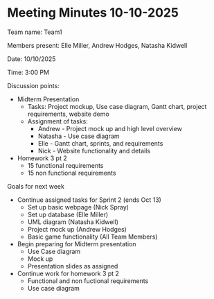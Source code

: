 # Meeting Minutes 10-10-2025

Team name: Team1

Members present: Elle Miller, Andrew Hodges, Natasha Kidwell

Date: 10/10/2025

Time: 3:00 PM

Discussion points:

*   Midterm Presentation
    *   Tasks: Project mockup, Use case diagram, Gantt chart, project requirements, website demo
    *   Assignment of tasks:
        *   Andrew - Project mock up and high level overview
        *   Natasha - Use case diagram
        *   Elle - Gantt chart, sprints, and requirements
        *   Nick - Website functionality and details
*   Homework 3 pt 2
    *   15 functional requirements
    *   15 non functional requirements

Goals for next week

*   Continue assigned tasks for Sprint 2 (ends Oct 13)
    *   Set up basic webpage (Nick Spray)
    *   Set up database (Elle Miller)
    *   UML diagram (Natasha Kidwell)
    *   Project mock up (Andrew Hodges)
    *   Basic game functionality (All Team Members)
*   Begin preparing for Midterm presentation
    *   Use Case diagram
    *   Mock up
    *   Presentation slides as assigned
*   Continue work for homework 3 pt 2
    *   Functional and non fuctional requirements
    *   Use case diagram